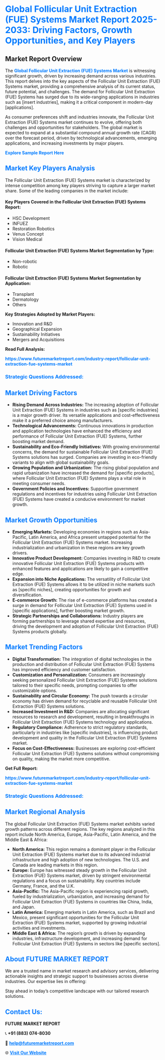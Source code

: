 <h1 style="color: #007BFF;">Global Follicular Unit Extraction (FUE) Systems Market Report 2025-2033: Driving Factors, Growth Opportunities, and Key Players</h1>

<section id="overview">
<h2>Market Report Overview</h2>
<p>The <a href="https://www.futuremarketreport.com/industry-report/follicular-unit-extraction-fue-systems-market" style="color: #007BFF; text-decoration: none;"><strong>Global Follicular Unit Extraction (FUE) Systems Market</strong></a> is witnessing significant growth, driven by increasing demand across various industries. This report delves into the key aspects of the Follicular Unit Extraction (FUE) Systems market, providing a comprehensive analysis of its current status, future potential, and challenges. The demand for Follicular Unit Extraction (FUE) Systems has surged due to its wide-ranging applications in industries such as [insert industries], making it a critical component in modern-day [applications].</p>
<p>As consumer preferences shift and industries innovate, the Follicular Unit Extraction (FUE) Systems market continues to evolve, offering both challenges and opportunities for stakeholders. The global market is expected to expand at a substantial compound annual growth rate (CAGR) over the forecast period, driven by technological advancements, emerging applications, and increasing investments by major players.</p>
</section>

<section id="overview">
<p><a href="https://www.futuremarketreport.com/request-sample/reportId=101545" style="color: #007BFF; text-decoration: none;"><strong>Explore Sample Report Here</strong></a></p>
</section>

<section id="key-players">
<h2 style="color: #007BFF;">Market Key Players Analysis</h2>
<p>The Follicular Unit Extraction (FUE) Systems market is characterized by intense competition among key players striving to capture a larger market share. Some of the leading companies in the market include:</p>
<h4>Key Players Covered in the Follicular Unit Extraction (FUE) Systems Report:</h4>
<ul><li>HSC Development</li><li>INFUEZ</li><li>Restoration Robotics</li><li>Venus Concept</li><li>Vision Medical</li></ul>
<h4>Follicular Unit Extraction (FUE) Systems Market Segmentation by Type:</h4>
<ul><li>Non-robotic</li><li>Robotic</li></ul>

<h4>Follicular Unit Extraction (FUE) Systems Market Segmentation by Application:</h4>
<ul><li>Transplant</li><li>Dermatology</li><li>Others</li></ul>
<p><strong>Key Strategies Adopted by Market Players:</strong></p>
<ul>
<li>Innovation and R&D</li>
<li>Geographical Expansion</li>
<li>Sustainability Initiatives</li>
<li>Mergers and Acquisitions</li>
</ul>
</section>

<section>
<p><strong>Read Full Analysis: </strong></p><a href="https://www.futuremarketreport.com/industry-report/follicular-unit-extraction-fue-systems-market" style="color: #007BFF; text-decoration: none;"><strong>https://www.futuremarketreport.com/industry-report/follicular-unit-extraction-fue-systems-market</strong></a>
<h3 style="color: #007BFF;">Strategic Questions Addressed:</h3>
</section>

<section id="driving-factors">
<h2 style="color: #007BFF;">Market Driving Factors</h2>
<ul>
<li><strong>Rising Demand Across Industries:</strong> The increasing adoption of Follicular Unit Extraction (FUE) Systems in industries such as [specific industries] is a major growth driver. Its versatile applications and cost-effectiveness make it a preferred choice among manufacturers.</li>
<li><strong>Technological Advancements:</strong> Continuous innovations in production and application technologies have enhanced the efficiency and performance of Follicular Unit Extraction (FUE) Systems, further boosting market demand.</li>
<li><strong>Sustainability and Eco-Friendly Initiatives:</strong> With growing environmental concerns, the demand for sustainable Follicular Unit Extraction (FUE) Systems solutions has surged. Companies are investing in eco-friendly variants to align with global sustainability goals.</li>
<li><strong>Growing Population and Urbanization:</strong> The rising global population and rapid urbanization have increased the demand for [specific products], where Follicular Unit Extraction (FUE) Systems plays a vital role in meeting consumer needs.</li>
<li><strong>Government Policies and Incentives:</strong> Supportive government regulations and incentives for industries using Follicular Unit Extraction (FUE) Systems have created a conducive environment for market growth.</li>
</ul>
</section>

<section id="growth-opportunities">
<h2 style="color: #007BFF;">Market Growth Opportunities</h2>
<ul>
<li><strong>Emerging Markets:</strong> Developing economies in regions such as Asia-Pacific, Latin America, and Africa present untapped potential for the Follicular Unit Extraction (FUE) Systems market. Increasing industrialization and urbanization in these regions are key growth drivers.</li>
<li><strong>Innovative Product Development:</strong> Companies investing in R&D to create innovative Follicular Unit Extraction (FUE) Systems products with enhanced features and applications are likely to gain a competitive edge.</li>
<li><strong>Expansion into Niche Applications:</strong> The versatility of Follicular Unit Extraction (FUE) Systems allows it to be utilized in niche markets such as [specific niches], creating opportunities for growth and diversification.</li>
<li><strong>E-commerce Growth:</strong> The rise of e-commerce platforms has created a surge in demand for Follicular Unit Extraction (FUE) Systems used in [specific applications], further boosting market growth.</li>
<li><strong>Strategic Partnerships and Collaborations:</strong> Industry players are forming partnerships to leverage shared expertise and resources, driving the development and adoption of Follicular Unit Extraction (FUE) Systems products globally.</li>
</ul>
</section>

<section id="trending-factors">
<h2 style="color: #007BFF;">Market Trending Factors</h2>
<ul>
<li><strong>Digital Transformation:</strong> The integration of digital technologies in the production and distribution of Follicular Unit Extraction (FUE) Systems has improved efficiency and customer satisfaction.</li>
<li><strong>Customization and Personalization:</strong> Consumers are increasingly seeking personalized Follicular Unit Extraction (FUE) Systems solutions tailored to their specific needs, prompting companies to offer customizable options.</li>
<li><strong>Sustainability and Circular Economy:</strong> The push towards a circular economy has driven demand for recyclable and reusable Follicular Unit Extraction (FUE) Systems solutions.</li>
<li><strong>Increased Investment in R&D:</strong> Companies are allocating significant resources to research and development, resulting in breakthroughs in Follicular Unit Extraction (FUE) Systems technology and applications.</li>
<li><strong>Regulatory Compliance:</strong> Adherence to strict regulatory standards, particularly in industries like [specific industries], is influencing product development and quality in the Follicular Unit Extraction (FUE) Systems market.</li>
<li><strong>Focus on Cost-Effectiveness:</strong> Businesses are exploring cost-efficient Follicular Unit Extraction (FUE) Systems solutions without compromising on quality, making the market more competitive.</li>
</ul>
</section>

<section>
<p><strong>Get Full Report: </strong></p><a href="https://www.futuremarketreport.com/industry-report/follicular-unit-extraction-fue-systems-market" style="color: #007BFF; text-decoration: none;"><strong>https://www.futuremarketreport.com/industry-report/follicular-unit-extraction-fue-systems-market</strong></a>
<h3 style="color: #007BFF;">Strategic Questions Addressed:</h3>
</section>


<section id="regional-analysis">
<h2 style="color: #007BFF;">Market Regional Analysis</h2>
<p>The global Follicular Unit Extraction (FUE) Systems market exhibits varied growth patterns across different regions. The key regions analyzed in this report include North America, Europe, Asia-Pacific, Latin America, and the Middle East & Africa:</p>
<ul>
<li><strong>North America:</strong> This region remains a dominant player in the Follicular Unit Extraction (FUE) Systems market due to its advanced industrial infrastructure and high adoption of new technologies. The U.S. and Canada are leading markets in this region.</li>
<li><strong>Europe:</strong> Europe has witnessed steady growth in the Follicular Unit Extraction (FUE) Systems market, driven by stringent environmental regulations and a focus on sustainability. Key countries include Germany, France, and the U.K.</li>
<li><strong>Asia-Pacific:</strong> The Asia-Pacific region is experiencing rapid growth, fueled by industrialization, urbanization, and increasing demand for Follicular Unit Extraction (FUE) Systems in countries like China, India, and Japan.</li>
<li><strong>Latin America:</strong> Emerging markets in Latin America, such as Brazil and Mexico, present significant opportunities for the Follicular Unit Extraction (FUE) Systems market, supported by growing industrial activities and investments.</li>
<li><strong>Middle East & Africa:</strong> The region’s growth is driven by expanding industries, infrastructure development, and increasing demand for Follicular Unit Extraction (FUE) Systems in sectors like [specific sectors].</li>
</ul>
</section>

<footer>
<h2 style="color: #007BFF;">About FUTURE MARKET REPORT</h2>
<p>We are a trusted name in market research and advisory services, delivering actionable insights and strategic support to businesses across diverse industries. Our expertise lies in offering:</p>

<p>Stay ahead in today’s competitive landscape with our tailored research solutions.</p>

<h2 style="color: #007BFF;">Contact Us:</h2>
<p><strong>FUTURE MARKET REPORT</strong></p>
<p>📞 <strong>+91 (883) 074-8030</strong></p>
<p>📧 <strong><a href="mailto:help@futuremarketreport.com" style="color: #007BFF;">help@futuremarketreport.com</a></strong></p>
<p>🌐 <strong><a href="https://www.futuremarketreport.com/" style="color: #007BFF;">Visit Our Website</a></strong></p>
</footer>